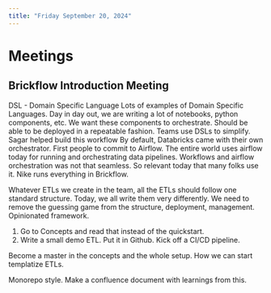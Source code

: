 ```yaml
---
title: "Friday September 20, 2024"
---
```


# Meetings

## Brickflow Introduction Meeting
DSL - Domain Specific Language
Lots of examples of Domain Specific Languages. 
Day in day out, we are writing a lot of notebooks, python components, etc. We want these components to orchestrate. Should be able to be deployed in a repeatable fashion. Teams use DSLs to simplify. Sagar helped build this workflow
By default, Databricks came with their own orchestrator. First people to commit to Airflow. The entire world uses airflow today for running and orchestrating data pipelines. 
Workflows and airflow orchestration was not that seamless. So relevant today that many folks use it. Nike runs everything in Brickflow. 

Whatever ETLs we create in the team, all the ETLs should follow one standard structure. Today, we all write them very differently. We need to remove the guessing game from the structure, deployment, management. Opinionated framework. 

1. Go to Concepts and read that instead of the quickstart. 
2. Write a small demo ETL. Put it in Github. Kick off a CI/CD pipeline. 

Become a master in the concepts and the whole setup. 
How we can start templatize ETLs. 

Monorepo style. Make a confluence document with learnings from this. 
